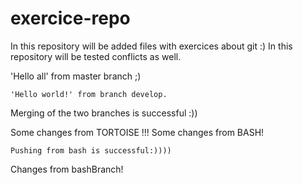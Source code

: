 # exercice-repo

In this repository will be added files with exercices about git :)
In this repository will be tested conflicts as well.

'Hello all' from master branch ;)

    'Hello world!' from branch develop.

Merging of the two branches is successful :))

Some changes from TORTOISE !!!
     Some changes from BASH!
	 
	Pushing from bash is successful:)))) 

Changes from bashBranch!
